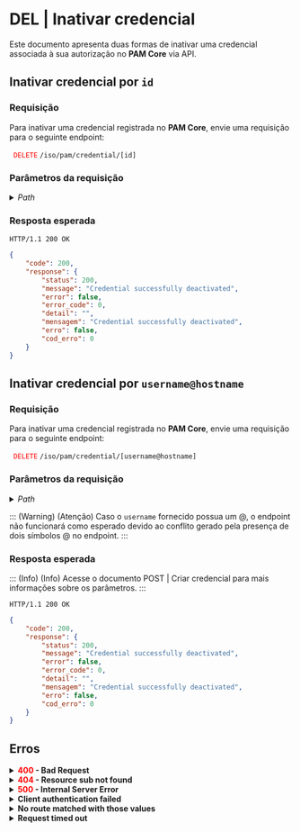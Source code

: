 # DEL | Inativar credencial

Este documento apresenta duas formas de inativar uma credencial associada à sua autorização no **PAM Core** via API.


## Inativar credencial por `id`

### Requisição
Para inativar uma credencial registrada no **PAM Core**, envie uma requisição para o seguinte endpoint:

<code><span style="color:red"> DELETE</code></span> `/iso/pam/credential/[id]`

### Parâmetros da requisição

<details>
    <summary><i>Path</i></summary>
    <p>

| Campo | Tipo | Obrigatório | Descrição | Exemplo |
| --- | --- | --- | --- | --- |
| `id` | Int | Sim | Código único de identificação da credencial. Esse valor é automaticamente atribuído pelo senhasegura em POST Criar credencial e é obtido na resposta da requisição GET Listar todas as credenciais. | 5 |</p>
</details>

### Resposta esperada

`HTTP/1.1 200 OK`

 
```json
{
    "code": 200,
    "response": {
        "status": 200,
        "message": "Credential successfully deactivated",
        "error": false,
        "error_code": 0,
        "detail": "",
        "mensagem": "Credential successfully deactivated",
        "erro": false,
        "cod_erro": 0
    }
}
```

## Inativar credencial por `username@hostname`



### Requisição
Para inativar uma credencial registrada no **PAM Core**, envie uma requisição para o seguinte endpoint:

 <code><span style="color:red"> DELETE</code></span> `/iso/pam/credential/[username@hostname]`

### Parâmetros da requisição

<details>
    <summary><i>Path</i></summary>
    <p>

| Campo | Tipo | Obrigatório | Descrição | Exemplo |
| --- | --- | --- | --- | --- |
| `username@hostname` | String | Sim | Nome de usuário (`username`) e `hostname` associados à credencial separados por um sinal de @. Esses valores são informados pelo usuário em POST Criar credencial e são obtido na resposta da requisição GET Listar todas as credenciais. | credential_5@destktop-91.com |</p>
</details>

::: (Warning) (Atenção)
Caso o `username` fornecido possua um @, o endpoint não funcionará como esperado devido ao conflito gerado pela presença de dois símbolos @ no endpoint.
:::

### Resposta esperada
::: (Info) (Info)
Acesse o documento POST | Criar credencial para mais informações sobre os parâmetros.
:::

`HTTP/1.1 200 OK`

```json
{
    "code": 200,
    "response": {
        "status": 200,
        "message": "Credential successfully deactivated",
        "error": false,
        "error_code": 0,
        "detail": "",
        "mensagem": "Credential successfully deactivated",
        "erro": false,
        "cod_erro": 0
    }
}
```

## Erros

<details>
    <summary><b><span style="color:red">400</span> - Bad Request</b></summary>
   
  <p><b>1017</b>
 <p>A credencial já está inativa.<br></p>
  

* * *
 <b>1039</b>
<p><b>Possível problema</b>: Usuário não possui permissão de criação e alteração do <b>PAM Core</b>.

<b>Solução</b>: Revise a autorização para adicionar a permissão de <b>leitura e escrita</b> no <b>PAM Core</b>.
  
 *** 

<br><b>Possível problema</b>: Sua autorização não possui acesso à credencial. 
     
<b>Solução</b>: Revise a autorização para adicionar a permissão de consulta à credencial desejada.
* * *


<br><b>Possível problema</b>: Credencial não encontrada. 
     
<b>Solução</b>: Verifique se os valores dos parâmetros usados para buscar pela credencial estão corretos e envie a requisição novamente.
</details>

<details>
    <summary><b><span style="color:red">404</span> - Resource sub not found</b></summary>
    <p><b>Possível problema</b>: A URL ou o recurso solicitado não está correto.<br>
        
<b>Solução</b>: Verifique a URL e garanta que todos os parâmetros estão corretos.</p>
</details>




<details>
    <summary><b><span style="color:red">500</span> - Internal Server Error</b></summary>
    <p><b>Possível problema</b>: O erro está no servidor senhasegura.<br>
        
<b>Solução</b>: Contate o time de suporte para mais informações.</p>
</details>

<details>
    <summary><b>Client authentication failed</b></summary>
    <p><b>Possível problema</b>: Falha na autenticação da sua aplicação com o servidor senhasegura.<br>
        
   <b>Solução</b>: Corrija os parâmetros <b>Client ID</b> e <b>Client secret</b> e solicite um novo token de acesso.</p>
</details>

<details>
    <summary><b>No route matched with those values</b></summary>
    
   <p><b>Possível problema</b>: Ausência do header de autorização na requisição de API. .<br>
        
  <b>Solução</b>: Solicite um novo token de acesso.</p>
</details>

<details>
    <summary><b> Request timed out</b></summary>
    <p><b>Possível problema</b>: O tempo da requisição se esgotou. <br>
        
<b>Solução</b>: Verifique a conectividade entre a origem da requisição e o servidor senhasegura.</p>
</details>
